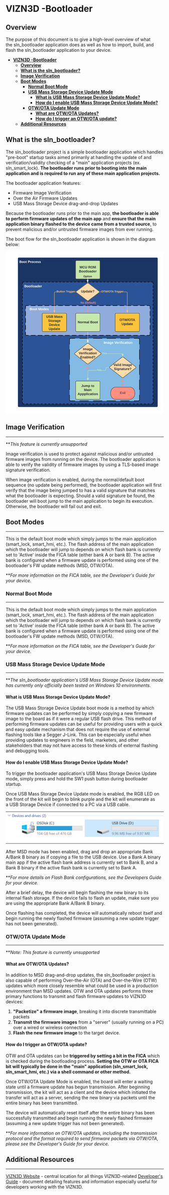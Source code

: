 # **VIZN3D -Bootloader**

## **Overview**

The purpose of this document is to give a high-level overview of what the sln_bootloader application does as well as how to import, build, and flash the sln_bootloader application to your device.

- [**VIZN3D -Bootloader**](#vizn3d--bootloader)
  - [**Overview**](#overview)
  - [**What is the sln_bootloader?**](#what-is-the-sln_bootloader)
  - [**Image Verification**](#image-verification)
  - [**Boot Modes**](#boot-modes)
    - [**Normal Boot Mode**](#normal-boot-mode)
    - [**USB Mass Storage Device Update Mode**](#usb-mass-storage-device-update-mode)
      - [**What is USB Mass Storage Device Update Mode?**](#what-is-usb-mass-storage-device-update-mode)
      - [**How do I enable USB Mass Storage Device Update Mode?**](#how-do-i-enable-usb-mass-storage-device-update-mode)
    - [**OTW/OTA Update Mode**](#otwota-update-mode)
      - [**What are OTW/OTA Updates?**](#what-are-otwota-updates)
      - [**How do I trigger an OTW/OTA update?**](#how-do-i-trigger-an-otwota-update)
  - [**Additional Resources**](#additional-resources)

## **What is the sln_bootloader?**

The sln_bootloader project is a simple bootloader application which handles "pre-boot" startup tasks aimed primarily at handling the update of and verification/validity checking of a "main" application projects (ex. sln_smart_lock). **The bootloader runs prior to booting into the main application and is required to run any of these main application projects.**

The bootloader application features:

- Firmware Image Verification
- Over the Air Firmware Updates
- USB Mass Storage Device drag-and-drop Updates

Because the bootloader runs prior to the main app, **the bootloader is able to perform firmware updates of the main app** and **ensure that the main application binary flashed to the device came from a trusted source**, to prevent malicious and/or untrusted firmware images from ever running.

The boot flow for the sln_bootloader application is shown in the diagram below:

![Boot Flow Diagram](images/boot_flow.png)

## **Image Verification**

---

***This feature is currently unsupported*

Image verification is used to protect against malicious and/or untrusted firmware images from running on the device. The bootloader application is able to verify the validity of firmware images by using a TLS-based image signature verification.

When image verification is enabled, during the normal/default boot sequence (no update being performed), the bootloader application will first verify that the image being jumped to has a valid signature that matches what the bootloader is expecting. Should a valid signature be found, the bootloader will boot jump to the main application to begin its execution. Otherwise, the bootloader will fail out and exit.

## **Boot Modes**

---

This is the default boot mode which simply jumps to the main application (smart_lock, smart_hmi, etc.). The flash address of the main application which the bootloader will jump to depends on which flash bank is currently set to 'Active' inside the FICA table (either bank A or bank B). The active bank is configured when a firmware update is performed using one of the bootloader's FW update methods (MSD, OTW/OTA).

***For more information on the FICA table, see the Developer's Guide for your device.*

### **Normal Boot Mode**

---

This is the default boot mode which simply jumps to the main application (smart_lock, smart_hmi, etc.). The flash address of the main application which the bootloader will jump to depends on which flash bank is currently set to 'Active' inside the FICA table (either bank A or bank B). The active bank is configured when a firmware update is performed using one of the bootloader's FW update methods (MSD, OTW/OTA).

***For more information on the FICA table, see the Developer's Guide for your device.*

### **USB Mass Storage Device Update Mode**

---
***The sln_bootloader application's USB Mass Storage Device Update mode has currently only officially been tested on Windows 10 environments.*

#### **What is USB Mass Storage Device Update Mode?**

The USB Mass Storage Device Update boot mode is a method by which firmware updates can be performed by simply copying a new firmware image to the board as if it were a regular USB flash drive. This method of performing firmware updates can be useful for providing users with a quick and easy update mechanism that does not require the use of external flashing tools like a Segger J-Link. This can be especially useful when providing updates to engineers in the field, marketers, and other stakeholders that may not have access to these kinds of external flashing and debugging tools.

#### **How do I enable USB Mass Storage Device Update Mode?**

To trigger the bootloader application's USB Mass Storage Device Update mode, simply press and hold the SW1 push button during bootloader startup.

Once USB Mass Storage Device Update mode is enabled, the RGB LED on the front of the kit will begin to blink purple and the kit will enumerate as a USB Storage Device if connected to a PC via a USB cable.

![USB Drive Enumerated](images/usb_drive.png)

After MSD mode has been enabled, drag and drop an appropriate Bank A/Bank B binary as if copying a file to the USB device. Use a Bank A binary main app if the active flash bank address is currently set to Bank B, and a Bank B binary if the active flash bank is currently set to Bank A.

***For more details on Flash Bank configurations, see the Developers Guide for your device.*

After a brief delay, the device will begin flashing the new binary to its internal flash storage. If the device fails to flash an update, make sure you are using the appropriate Bank A/Bank B binary.

Once flashing has completed, the device will automatically reboot itself and begin running the newly flashed firmware (assuming a new update trigger has not been generated).

### **OTW/OTA Update Mode**

---

***Note: This feature is currently unsupported*

#### **What are OTW/OTA Updates?**

In addition to MSD drag-and-drop updates, the sln_bootloader project is also capable of performing Over-the-Air (OTA) and Over-the-Wire (OTW) updates which more closely resemble what could be used in a production environment than MSD updates. OTW and OTA updates performs three primary functions to transmit and flash firmware updates to VIZN3D devices:

1. **"Packetize" a firmware image**, breaking it into discrete transmittable packets
2. **Transmit the firmware images** from a "server" (usually running on a PC) over a wired or wireless connection
3. **Flash the new firmware image** to the target device.

#### **How do I trigger an OTW/OTA update?**

OTW and OTA updates can be **triggered by setting a bit in the FICA** which is checked during the bootloading process. **Setting the OTW or OTA FICA bit will typically be done in the "main" application (sln_smart_lock, sln_smart_hmi, etc.) via a shell command or other method.**

Once OTW/OTA Update Mode is enabled, the board will enter a waiting state until a firmware update has begun transmission. After beginning transmission, the kit will act as a client and the device which initiated the transfer will act as a server, sending the new binary via packets until the entire binary has been transmitted.

The device will automatically reset itself after the entire binary has been successfully transmitted and begin running the newly flashed firmware (assuming a new update trigger has not been generated).

***For more information on OTW/OTA updates, including the transmission protocol and the format required to send firmware packets via OTW/OTA, please see the Developer's Guide for your device.*

## **Additional Resources**

---

[VIZN3D Website](https://www.nxp.com/) - central location for all things VIZN3D-related
[Developer's Guide](https://www.nxp.com/) - document detailing features and information especially useful for developers working with the VIZN3D.
